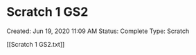 # Scratch 1 GS2

Created: Jun 19, 2020 11:09 AM
Status: Complete
Type: Scratch

[[Scratch 1 GS2.txt]]